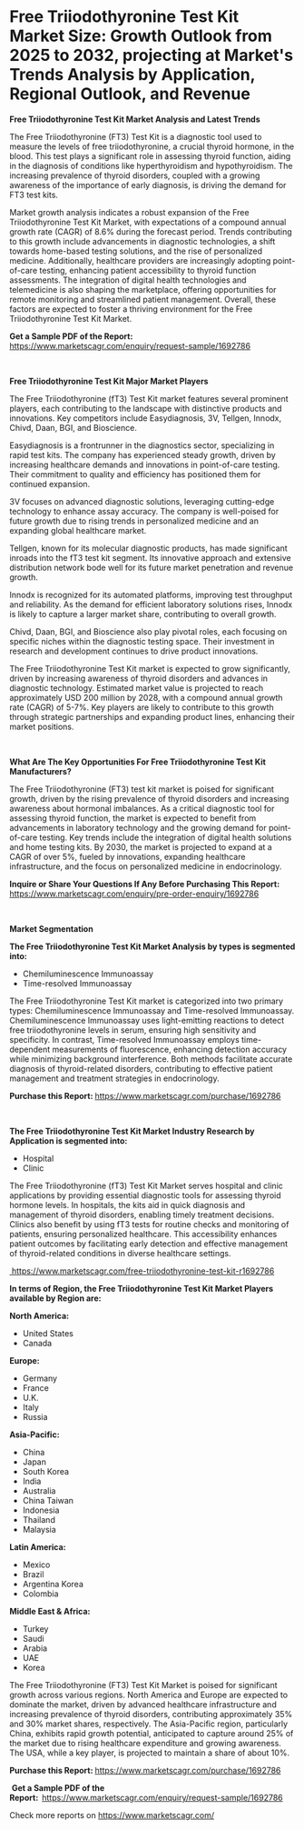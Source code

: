 <p><h1>Free Triiodothyronine Test Kit Market Size: Growth Outlook from 2025 to 2032, projecting at Market's Trends Analysis by Application, Regional Outlook, and Revenue</h1></p><p><strong>Free Triiodothyronine Test Kit Market Analysis and Latest Trends</strong></p>
<p><p>The Free Triiodothyronine (FT3) Test Kit is a diagnostic tool used to measure the levels of free triiodothyronine, a crucial thyroid hormone, in the blood. This test plays a significant role in assessing thyroid function, aiding in the diagnosis of conditions like hyperthyroidism and hypothyroidism. The increasing prevalence of thyroid disorders, coupled with a growing awareness of the importance of early diagnosis, is driving the demand for FT3 test kits.</p><p>Market growth analysis indicates a robust expansion of the Free Triiodothyronine Test Kit Market, with expectations of a compound annual growth rate (CAGR) of 8.6% during the forecast period. Trends contributing to this growth include advancements in diagnostic technologies, a shift towards home-based testing solutions, and the rise of personalized medicine. Additionally, healthcare providers are increasingly adopting point-of-care testing, enhancing patient accessibility to thyroid function assessments. The integration of digital health technologies and telemedicine is also shaping the marketplace, offering opportunities for remote monitoring and streamlined patient management. Overall, these factors are expected to foster a thriving environment for the Free Triiodothyronine Test Kit Market.</p></p>
<p><strong>Get a Sample PDF of the Report:&nbsp;</strong> <a href="https://www.marketscagr.com/enquiry/request-sample/1692786?utm_campaign=1869&utm_medium=2&utm_source=Github&utm_content=ia&utm_term=08012025&utm_id=free-triiodothyronine-test-kit">https://www.marketscagr.com/enquiry/request-sample/1692786</a></p>
<p>&nbsp;</p>
<p><strong>Free Triiodothyronine Test Kit Major Market Players</strong></p>
<p><p>The Free Triiodothyronine (fT3) Test Kit market features several prominent players, each contributing to the landscape with distinctive products and innovations. Key competitors include Easydiagnosis, 3V, Tellgen, Innodx, Chivd, Daan, BGI, and Bioscience.</p><p>Easydiagnosis is a frontrunner in the diagnostics sector, specializing in rapid test kits. The company has experienced steady growth, driven by increasing healthcare demands and innovations in point-of-care testing. Their commitment to quality and efficiency has positioned them for continued expansion.</p><p>3V focuses on advanced diagnostic solutions, leveraging cutting-edge technology to enhance assay accuracy. The company is well-poised for future growth due to rising trends in personalized medicine and an expanding global healthcare market.</p><p>Tellgen, known for its molecular diagnostic products, has made significant inroads into the fT3 test kit segment. Its innovative approach and extensive distribution network bode well for its future market penetration and revenue growth.</p><p>Innodx is recognized for its automated platforms, improving test throughput and reliability. As the demand for efficient laboratory solutions rises, Innodx is likely to capture a larger market share, contributing to overall growth.</p><p>Chivd, Daan, BGI, and Bioscience also play pivotal roles, each focusing on specific niches within the diagnostic testing space. Their investment in research and development continues to drive product innovations.</p><p>The Free Triiodothyronine Test Kit market is expected to grow significantly, driven by increasing awareness of thyroid disorders and advances in diagnostic technology. Estimated market value is projected to reach approximately USD 200 million by 2028, with a compound annual growth rate (CAGR) of 5-7%. Key players are likely to contribute to this growth through strategic partnerships and expanding product lines, enhancing their market positions.</p></p>
<p>&nbsp;</p>
<p><strong>What Are The Key Opportunities For Free Triiodothyronine Test Kit Manufacturers?</strong></p>
<p><p>The Free Triiodothyronine (FT3) test kit market is poised for significant growth, driven by the rising prevalence of thyroid disorders and increasing awareness about hormonal imbalances. As a critical diagnostic tool for assessing thyroid function, the market is expected to benefit from advancements in laboratory technology and the growing demand for point-of-care testing. Key trends include the integration of digital health solutions and home testing kits. By 2030, the market is projected to expand at a CAGR of over 5%, fueled by innovations, expanding healthcare infrastructure, and the focus on personalized medicine in endocrinology.</p></p>
<p><strong>Inquire or Share Your Questions If Any Before Purchasing This Report:</strong> <a href="https://www.marketscagr.com/enquiry/pre-order-enquiry/1692786?utm_campaign=1869&utm_medium=2&utm_source=Github&utm_content=ia&utm_term=08012025&utm_id=free-triiodothyronine-test-kit">https://www.marketscagr.com/enquiry/pre-order-enquiry/1692786</a></p>
<p>&nbsp;</p>
<p><strong>Market Segmentation</strong></p>
<p><strong>The Free Triiodothyronine Test Kit Market Analysis by types is segmented into:</strong></p>
<p><ul><li>Chemiluminescence Immunoassay</li><li>Time-resolved Immunoassay</li></ul></p>
<p><p>The Free Triiodothyronine Test Kit market is categorized into two primary types: Chemiluminescence Immunoassay and Time-resolved Immunoassay. Chemiluminescence Immunoassay uses light-emitting reactions to detect free triiodothyronine levels in serum, ensuring high sensitivity and specificity. In contrast, Time-resolved Immunoassay employs time-dependent measurements of fluorescence, enhancing detection accuracy while minimizing background interference. Both methods facilitate accurate diagnosis of thyroid-related disorders, contributing to effective patient management and treatment strategies in endocrinology.</p></p>
<p><strong>Purchase this Report:&nbsp;</strong><a href="https://www.marketscagr.com/purchase/1692786?utm_campaign=1869&utm_medium=2&utm_source=Github&utm_content=ia&utm_term=08012025&utm_id=free-triiodothyronine-test-kit">https://www.marketscagr.com/purchase/1692786</a></p>
<p>&nbsp;</p>
<p><strong>The Free Triiodothyronine Test Kit Market Industry Research by Application is segmented into:</strong></p>
<p><ul><li>Hospital</li><li>Clinic</li></ul></p>
<p><p>The Free Triiodothyronine (fT3) Test Kit Market serves hospital and clinic applications by providing essential diagnostic tools for assessing thyroid hormone levels. In hospitals, the kits aid in quick diagnosis and management of thyroid disorders, enabling timely treatment decisions. Clinics also benefit by using fT3 tests for routine checks and monitoring of patients, ensuring personalized healthcare. This accessibility enhances patient outcomes by facilitating early detection and effective management of thyroid-related conditions in diverse healthcare settings.</p></p>
<p><a href="https://www.marketscagr.com/free-triiodothyronine-test-kit-r1692786?utm_campaign=1869&utm_medium=2&utm_source=Github&utm_content=ia&utm_term=08012025&utm_id=free-triiodothyronine-test-kit">&nbsp;https://www.marketscagr.com/free-triiodothyronine-test-kit-r1692786</a></p>
<p><strong>In terms of Region, the Free Triiodothyronine Test Kit Market Players available by Region are:</strong></p>
<p>
    <p> <strong> North America: </strong>
        <ul>
            <li>United States</li>
            <li>Canada</li>
        </ul>
        </p> 
    <p> <strong> Europe: </strong>
        <ul>
            <li>Germany</li>
            <li>France</li>
            <li>U.K.</li>
            <li>Italy</li>
            <li>Russia</li>
        </ul>
        </p> 
    <p> <strong> Asia-Pacific: </strong>
        <ul>
            <li>China</li>
            <li>Japan</li>
            <li>South Korea</li>
            <li>India</li>
            <li>Australia</li>
            <li>China Taiwan</li>
            <li>Indonesia</li>
            <li>Thailand</li>
            <li>Malaysia</li>
        </ul>
        </p> 
    <p> <strong> Latin America: </strong>
        <ul>
            <li>Mexico</li>
            <li>Brazil</li>
            <li>Argentina Korea</li>
            <li>Colombia</li>
        </ul>
        </p> 
    <p> <strong> Middle East & Africa: </strong>
        <ul>
            <li>Turkey</li>
            <li>Saudi</li>
            <li>Arabia</li>
            <li>UAE</li>
            <li>Korea</li>
        </ul>
    </p>
    </p>
<p><p>The Free Triiodothyronine (FT3) Test Kit Market is poised for significant growth across various regions. North America and Europe are expected to dominate the market, driven by advanced healthcare infrastructure and increasing prevalence of thyroid disorders, contributing approximately 35% and 30% market shares, respectively. The Asia-Pacific region, particularly China, exhibits rapid growth potential, anticipated to capture around 25% of the market due to rising healthcare expenditure and growing awareness. The USA, while a key player, is projected to maintain a share of about 10%.</p></p>
<p><strong>Purchase this Report: </strong><a href="https://www.marketscagr.com/purchase/1692786?utm_campaign=1869&utm_medium=2&utm_source=Github&utm_content=ia&utm_term=08012025&utm_id=free-triiodothyronine-test-kit">https://www.marketscagr.com/purchase/1692786</a></p>
<p>&nbsp;<strong>Get a Sample PDF of the Report:&nbsp;&nbsp;</strong><a href="https://www.marketscagr.com/enquiry/request-sample/1692786?utm_campaign=1869&utm_medium=2&utm_source=Github&utm_content=ia&utm_term=08012025&utm_id=free-triiodothyronine-test-kit">https://www.marketscagr.com/enquiry/request-sample/1692786</a></p>
<p><strong></strong></p>
<p>Check more reports on <a href="https://www.marketscagr.com/?utm_campaign=1869&utm_medium=2&utm_source=Github&utm_content=ia&utm_term=08012025&utm_id=free-triiodothyronine-test-kit">https://www.marketscagr.com/</a></p>